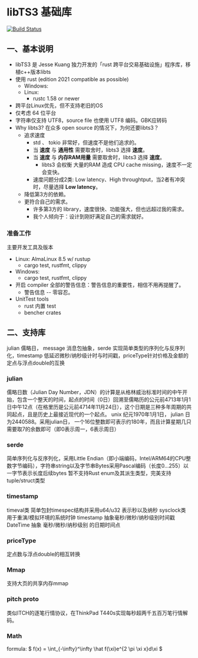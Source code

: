 ﻿libTS3 基础库
=================

[![Build Status](https://travis-ci.org/kjx98/libts-rust.svg?branch=main)](
https://travis-ci.org/kjx98/libts-rust)

## 一、基本说明
* libTS3 是 Jesse Kuang 独力开发的「rust 跨平台交易基础设施」程序库，移植c++版本libts
* 使用 rust (edition 2021 compatible as possible)
	* Windows: 
	* Linux:
		* rustc 1.58 or newer
* 跨平台Linux优先，但不支持老旧的OS
* 仅考虑 64 位平台
* 字符串仅支持 UTF8，source file 也使用 UTF8 编码。GBK应转码
* Why libts3? 在众多 open source 的情况下，为何还要libts3？
	* 追求速度
		* std 、 tokio 非常好，但速度不是他们追求的。
		* 当 **速度** 与 **通用性** 需要取舍时，libts3 选择 **速度**。
		* 当 **速度** 与 **内存RAM用量** 需要取舍时，libts3 选择 **速度**。
			* libts3 会权衡 大量的RAM 造成 CPU cache missing，速度不一定会变快。
		* 速度问题分成2类: Low latency、High throughtput，当2者有冲突时，尽量选择 **Low latency**。
	* 降低第3方的依赖。
	* 更符合自己的需求。
		* 许多第3方的 library，速度很快、功能强大，但也远超过我的需求。
		* 我个人倾向于：设计到刚好满足自己的需求就好。

### 准备工作
主要开发工具及版本
* Linux: AlmaLinux 8.5 w/ rustup
	* cargo test, rustfmt, clippy
* Windows:
	* cargo test, rustfmt, clippy
* 开启 compiler 全部的警告信息：警告信息的重要性，相信不用再提醒了。
	* 警告信息 -- 零容忍。
* UnitTest tools
    * rust 内置 test
    * bencher crates


## 二、支持库
  julian 儒略日， message 消息包抽象，serde 实现简单类型的序列化与反序列化，timestamp 低延迟微秒/纳秒级计时与时间戳，priceType针对价格及金额的定点与浮点double的互换

### julian
  儒略日数（Julian Day Number，JDN）的计算是从格林威治标准时间的中午开始，包含一个整天的时间，起点的时间（0日）回溯至儒略历的公元前4713年1月1日中午12点（在格里历是公元前4714年11月24日），这个日期是三种多年周期的共同起点，且是历史上最接近现代的一个起点。
  unix 纪元1970年1月1日， julian 日为2440588。采用julian日， 一个16位整数即可表示约180年，而且计算星期几只需要取7的余数即可（即0表示周一，6表示周日）

### serde
  简单序列化与反序列化，采用Little Endian（即小端编码，Intel/ARM64的CPU整数字节编码），字符串string以及字节串Bytes采用Pascal编码（长度0...255）以一字节表示长度后续bytes
  暂不支持Rust enum及其派生类型，完美支持tuple/struct类型

### timestamp
  timeval类 简单包封timespec结构并采用u64/u32 表示秒以及纳秒
  sysclock类 用于重演/模拟环境的系统时钟
  timestamp 抽象毫秒/微秒/纳秒级别时间戳
  DateTime 抽象 毫秒/微秒/纳秒级别 的日期时间点

### priceType
  定点数与浮点double的相互转换

### Mmap
  支持大页的共享内存mmap

### pitch proto
  类似ITCH的逐笔行情协议，在ThinkPad T440s实现每秒超两千五百万笔行情解码。

### Math
formula: $ f(x) = \int_{-\infty}^\infty \hat f(\xi)e^{2 \pi \xi x}d\xi $

